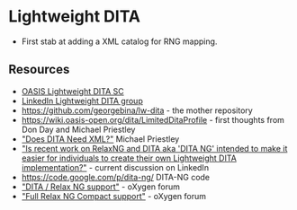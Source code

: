 # Lightweight DITA

- First stab at adding a XML catalog for RNG mapping.

## Resources
* [OASIS Lightweight DITA SC](https://www.oasis-open.org/committees/tc_home.php?wg_abbrev=dita-lightweight-dita)
* [LinkedIn Lightweight DITA group](https://www.linkedin.com/groups/Lightweight-DITA-4943862)
* https://github.com/georgebina/lw-dita - the mother repository
* https://wiki.oasis-open.org/dita/LimitedDitaProfile - first thoughts from Don Day and Michael Priestley
* ["Does DITA Need XML?"](http://tagungen.tekom.de/fileadmin/tx_doccon/slides/870_Does_DITA_Need_XML_.pdf) Michael Priestley
* ["Is recent work on RelaxNG and DITA aka 'DITA NG' intended to make it easier for individuals to create their own Lightweight DITA implementation?"](https://www.linkedin.com/groups/Is-recent-work-on-RelaxNG-4943862.S.5931123026035757059) - current discussion on LinkedIn
* https://code.google.com/p/dita-ng/ DITA-NG code 
* ["DITA / Relax NG support"](http://www.oxygenxml.com/forum/topic8034.html) - oXygen forum
* ["Full Relax NG Compact support"](http://www.oxygenxml.com/forum/topic5111.html) - oXygen forum
